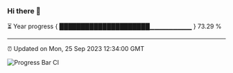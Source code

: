 ### Hi there 👋

⏳ Year progress { █████████████████████▁▁▁▁▁▁▁▁▁ } 73.29 %

---

⏰ Updated on Mon, 25 Sep 2023 12:34:00 GMT

![Progress Bar CI](https://github.com/ZhaoGui/ZhaoGui/workflows/Progress%20Bar%20CI/badge.svg)
